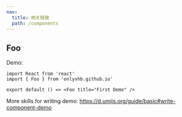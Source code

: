 ```yaml
---
nav:
  title: 相关链接
  path: /components
---
```


## Foo

Demo:

```tsx
import React from 'react'
import { Foo } from 'onlyxhb.github.io'

export default () => <Foo title="First Demo" />
```

More skills for writing demo: https://d.umijs.org/guide/basic#write-component-demo
